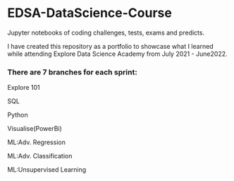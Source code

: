 # EDSA-DataScience-Course
Jupyter notebooks of coding challenges, tests, exams and predicts. 

I have created this repository as a portfolio to showcase what I learned while attending Explore Data Science Academy from July 2021 - June2022.
### There are 7 branches for each sprint:
Explore 101

SQL

Python

Visualise(PowerBi)

ML:Adv. Regression

ML:Adv. Classification

ML:Unsupervised Learning
